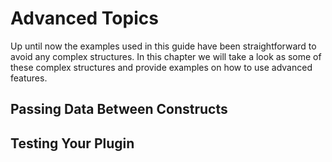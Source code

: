 # Advanced Topics

Up until now the examples used in this guide have been straightforward to avoid any complex structures. In this chapter we will take a look as some of these complex structures and provide examples on how to use advanced features.

## Passing Data Between Constructs



## Testing Your Plugin

